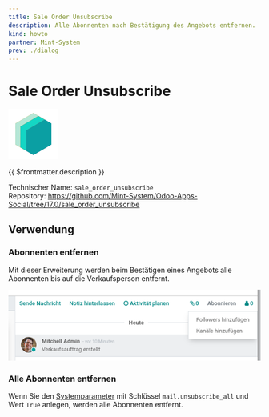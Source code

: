 ```yaml
---
title: Sale Order Unsubscribe
description: Alle Abonnenten nach Bestätigung des Angebots entfernen.
kind: howto
partner: Mint-System
prev: ./dialog
---
```

# Sale Order Unsubscribe
![icon_oms_box](attachments/icons_odoo_mint_system.png)

{{ $frontmatter.description }}

Technischer Name: `sale_order_unsubscribe`\
Repository: <https://github.com/Mint-System/Odoo-Apps-Social/tree/17.0/sale_order_unsubscribe>

## Verwendung

### Abonnenten entfernen

Mit dieser Erweiterung werden beim Bestätigen eines Angebots alle Abonnenten bis auf die Verkaufsperson entfernt.

![](attachments/Sale%20Order%20Unsubscribe.png)

### Alle Abonnenten entfernen

Wenn Sie den [Systemparameter](Development.md#Systemparameter%20anlegen) mit Schlüssel `mail.unsubscribe_all` und Wert `True` anlegen, werden alle Abonnenten entfernt.
